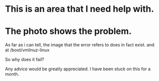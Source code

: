 # This is an area that I need help with.
# The photo shows the problem.

As far as i can tell, the image that the error refers to does in fact exist. and at /boot/vmlinuz-linux

So why does it fail?

Any advice would be greatly appreciated. I have been stuck on this for a month.
